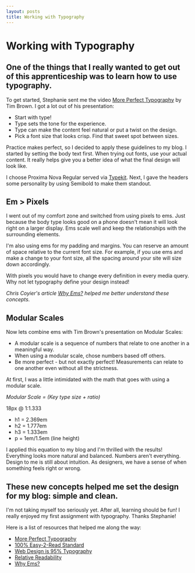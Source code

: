 ```yaml
---
layout: posts
title: Working with Typography
---
```


<h1>Working with Typography</h1>

<h2>One of the things that I really wanted to get out of this apprenticeship was to learn how to use typography.</h2>

<p>To get started, Stephanie sent me the video <a href='http://vimeo.com/17079380' target='blank'>More Perfect Typography</a> by Tim Brown. I got a lot out of his presentation:</p>

<ul>
	<li>Start with type!</li>
	<li>Type sets the tone for the experience.</li>
	<li>Type can make the content feel natural or put a twist on the design.</li>
	<li>Pick a font size that looks crisp. Find that sweet spot between sizes.</li>
</ul>

<p>Practice makes perfect, so I decided to apply these guidelines to my blog. I started by setting the body text first. When trying out fonts, use your actual content. It really helps give you a better idea of what the final design will look like.</p>

<p>I choose Proxima Nova Regular served via <a href='https://typekit.com/' target='blank'>Typekit</a>. Next, I gave the headers some personality by using Semibold to make them standout.</p>

<h2>Em > Pixels</h2>

<p>I went out of my comfort zone and switched from using pixels to ems. Just because the body type looks good on a phone doesn't mean it will look right on a larger display. Ems scale well and keep the relationships with the surrounding elements.</p>

<p>I'm also using ems for my padding and margins. You can reserve an amount of space relative to the current font size. For example, if you use ems and make a change to your font size, all the spacing around your site will size down accordingly.</p>

<p>With pixels you would have to change every definition in every media query. Why not let typography define your design instead!</p>

<em>Chris Coyier's article <a href='http://css-tricks.com/why-ems/' target='blank'>Why Ems?</a> helped me better understand these concepts.</em>

<h2>Modular Scales</h2>

<p>Now lets combine ems with Tim Brown's presentation on Modular Scales:</p>

<ul>
	<li>A modular scale is a sequence of numbers that relate to one another in a meaningful way.</li>
	<li>When using a modular scale, chose numbers based off others.</li>
	<li>Be more perfect - but not exactly perfect! Measurements can relate to one another even without all the strictness.</li>
</ul>

<p>At first, I was a little intimidated with the math that goes with using a modular scale.</p>

<em>Modular Scale = (Key type size + ratio)</em>
<p>18px @ 1:1.333</p>

<ul>
	<li>h1 = 2.369em</li>
	<li>h2 = 1.777em</li>
	<li>h3 = 1.333em</li>
	<li>p = 1em/1.5em (line height)</li>
</ul>

<p>I applied this equation to my blog and I'm thrilled with the results! Everything looks more natural and balanced. Numbers aren't everything. Design to me is still about intuition. As designers, we have a sense of when something feels right or wrong.</p>

<h2>These new concepts helped me set the design for my blog: simple and clean.</h2>

<p>I'm not taking myself too seriously yet. After all, learning should be fun! I really enjoyed my first assignment with typography. Thanks Stephanie!</p>

<p>Here is a list of resources that helped me along the way:</p>

<ul>
	<li><a href='http://vimeo.com/17079380' target='blank'>More Perfect Typography</a></li>
	<li><a href='http://informationarchitects.net/blog/100e2r/' target='blank'>100% Easy-2-Read Standard</a></li>
	<li><a href='http://informationarchitects.net/blog/the-web-is-all-about-typography-period/' target='blank'>Web Design is 95% Typography</a></li>
	<li><a href='http://wm4.wilsonminer.com/posts/2008/oct/20/relative-readability/' target='blank'>Relative Readability</a></li>
	<li><a href='http://css-tricks.com/why-ems/' target='blank'>Why Ems?</a></li>
</ul>
